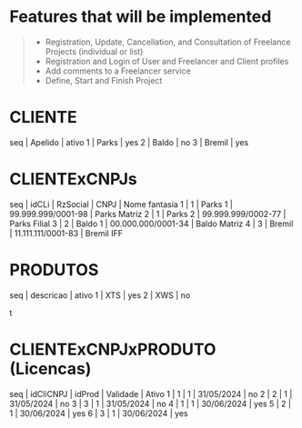 # Features that will be implemented
>- Registration, Update, Cancellation, and Consultation of Freelance Projects (individual or list)
>- Registration and Login of User and Freelancer and Client profiles
>- Add comments to a Freelancer service 
>- Define, Start and Finish Project


CLIENTE
=======
seq | Apelido | ativo
  1 | Parks   | yes
  2 | Baldo   | no
  3 | Bremil  | yes


CLIENTExCNPJs
=============
seq | idCLi | RzSocial | CNPJ                | Nome fantasia
  1 |     1 | Parks 1  | 99.999.999/0001-98  | Parks Matriz
  2 |     1 | Parks 2  | 99.999.999/0002-77  | Parks Filial
  3 |     2 | Baldo 1  | 00.000.000/0001-34  | Baldo Matriz
  4 |     3 | Bremil   | 11.111.111/0001-83  | Bremil IFF



PRODUTOS
========
seq | descricao | ativo
  1 | XTS       | yes
  2 | XWS       | no



t

CLIENTExCNPJxPRODUTO (Licencas)
====================
seq | idCliCNPJ | idProd | Validade   | Ativo
  1 |         1 |      1 | 31/05/2024 | no
  2 |         2 |      1 | 31/05/2024 | no
  3 |         3 |      1 | 31/05/2024 | no
  4 |         1 |      1 | 30/06/2024 | yes
  5 |         2 |      1 | 30/06/2024 | yes
  6 |         3 |      1 | 30/06/2024 | yes
